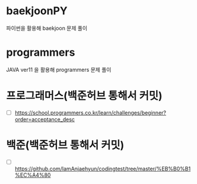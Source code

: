 # baekjoonPY
파이썬을 활용해 baekjoon 문제 풀이</br>

# programmers
JAVA ver11 을 활용해 programmers 문제 풀이 </br>

# 프로그래머스(백준허브 통해서 커밋)
 * [ ] https://school.programmers.co.kr/learn/challenges/beginner?order=acceptance_desc
 
# 백준(백준허브 통해서 커밋)
 * [ ] https://github.com/IamAnjaehyun/codingtest/tree/master/%EB%B0%B1%EC%A4%80
